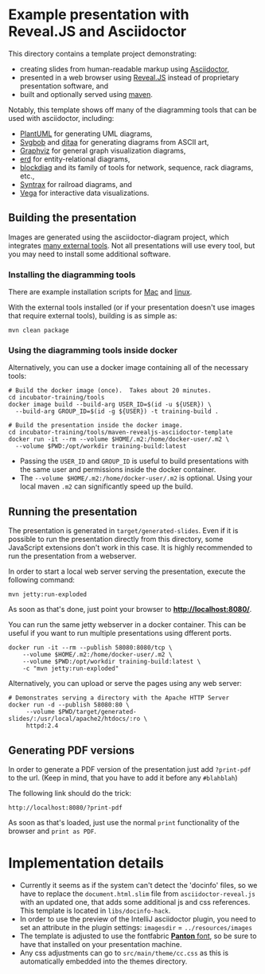 <!--

  Licensed to the Apache Software Foundation (ASF) under one or more
  contributor license agreements.  See the NOTICE file distributed with
  this work for additional information regarding copyright ownership.
  The ASF licenses this file to You under the Apache License, Version 2.0
  (the "License"); you may not use this file except in compliance with
  the License.  You may obtain a copy of the License at

      http://www.apache.org/licenses/LICENSE-2.0

  Unless required by applicable law or agreed to in writing, software
  distributed under the License is distributed on an "AS IS" BASIS,
  WITHOUT WARRANTIES OR CONDITIONS OF ANY KIND, either express or implied.
  See the License for the specific language governing permissions and
  limitations under the License.

-->

# Example presentation with Reveal.JS and Asciidoctor

This directory contains a template project demonstrating:

* creating slides from human-readable markup using [Asciidoctor](https://asciidoctor.org/),
* presented in a web browser using [Reveal.JS](https://revealjs.com) instead of proprietary presentation software, and 
* built and optionally served using [maven](https://maven.apache.org/). 

Notably, this template shows off many of the diagramming tools that can be used with
asciidoctor, including:  

* [PlantUML](http://plantuml.com/) <!-- and [Mermaid](https://mermaidjs.github.io/) --> for generating UML diagrams, 
* [Svgbob](https://github.com/ivanceras/svgbob) and [ditaa](http://ditaa.sourceforge.net/) for generating diagrams from ASCII art,
* [Graphviz](http://www.graphviz.org/) for general graph visualization diagrams,
* [erd](https://github.com/BurntSushi/erd) for entity-relational diagrams,
* [blockdiag](http://blockdiag.com/en/) and its family of tools for network, sequence, rack diagrams, etc., 
* [Syntrax](https://kevinpt.github.io/syntrax/) for railroad diagrams, and  
* [Vega](https://vega.github.io/vega/) for interactive data visualizations.

## Building the presentation

Images are generated using the asciidoctor-diagram project, which integrates [many external tools](https://github.com/asciidoctor/asciidoctor-diagram#specifying-diagram-generator-paths).  Not all presentations will use every tool, but you may need to install some additional software.  

### Installing the diagramming tools 

There are example installation scripts for [Mac](./install-deps-mac.sh) and [linux](./install-deps-centos.sh).
  
With the external tools installed (or if your presentation doesn't use images that require external tools), building is as simple as:

    mvn clean package

### Using the diagramming tools inside docker 

Alternatively, you can use a docker image containing all of the necessary tools:

    # Build the docker image (once).  Takes about 20 minutes.
    cd incubator-training/tools
    docker image build --build-arg USER_ID=$(id -u ${USER}) \
      --build-arg GROUP_ID=$(id -g ${USER}) -t training-build .
    
    # Build the presentation inside the docker image.
    cd incubator-training/tools/maven-revealjs-asciidoctor-template
    docker run -it --rm --volume $HOME/.m2:/home/docker-user/.m2 \
      --volume $PWD:/opt/workdir training-build:latest

* Passing the `USER_ID` and `GROUP_ID` is useful to build presentations with the same user and permissions inside the docker container.
* The `--volume $HOME/.m2:/home/docker-user/.m2` is optional.  Using your local maven `.m2` can significantly speed up the build.

## Running the presentation

The presentation is generated in `target/generated-slides`.  Even if it is possible to run the presentation directly from this directory, some JavaScript extensions don't work in this case. It is highly recommended to run the presentation from a webserver. 

In order to start a local web server serving the presentation, execute the following command:

    mvn jetty:run-exploded
    
As soon as that's done, just point your browser to **[http://localhost:8080/](http://localhost:8080/)**.

You can run the same jetty webserver in a docker container.  This can be useful if you want to run multiple presentations using dfferent ports. 

    docker run -it --rm --publish 58080:8080/tcp \
        --volume $HOME/.m2:/home/docker-user/.m2 \
        --volume $PWD:/opt/workdir training-build:latest \
        -c "mvn jetty:run-exploded"


Alternatively, you can upload or serve the pages using any web server:

    # Demonstrates serving a directory with the Apache HTTP Server
    docker run -d --publish 58080:80 \
         --volume $PWD/target/generated-slides/:/usr/local/apache2/htdocs/:ro \
         httpd:2.4

## Generating PDF versions

In order to generate a PDF version of the presentation just add `?print-pdf` to the url. (Keep in mind, that you have to add it before any `#blahblah`)

The following link should do the trick:

    http://localhost:8080/?print-pdf
    
As soon as that's loaded, just use the normal `print` functionality of the browser and `print as PDF`.

# Implementation details
- Currently it seems as if the system can't detect the 'docinfo' files, so we have to replace the `document.html.slim` file from `asciidoctor-reveal.js` with an updated one, that adds some additional js and css references. This template is located in `libs/docinfo-hack`.
- In order to use the preview of the IntelliJ asciidoctor plugin, you need to set an attribute in the plugin settings: `imagesdir` = `../resources/images`
- The template is adjusted to use the fontfabric [**Panton** font](https://www.fontfabric.com/fonts/panton/), so be sure to have that installed on your presentation machine.
- Any css adjustments can go to `src/main/theme/cc.css` as this is automatically embedded into the themes directory.


<!-- These need to be re-integrated into the presentation and installation scripts.

## Installing third party software:

### Mermaid

    npm install mermaid.cli
    
This will install mermaid under `node_modules/.bin/mmdc`.

### PhantomJS

https://bitbucket.org/ariya/phantomjs/downloads/phantomjs-2.1.1-macosx.zip
-->